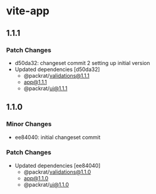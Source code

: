 # vite-app

## 1.1.1

### Patch Changes

- d50da32: changeset commit 2 setting up initial version
- Updated dependencies [d50da32]
  - @packrat/validations@1.1.1
  - app@1.1.1
  - @packrat/ui@1.1.1

## 1.1.0

### Minor Changes

- ee84040: initial changeset commit

### Patch Changes

- Updated dependencies [ee84040]
  - @packrat/validations@1.1.0
  - app@1.1.0
  - @packrat/ui@1.1.0
